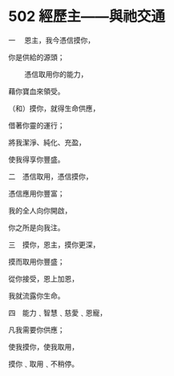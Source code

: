 # 502 經歷主——與祂交通

一　 恩主，我今憑信摸你，

你是供給的源頭；

　　 憑信取用你的能力，

藉你寶血來領受。

（和）摸你，就得生命供應，

借著你靈的運行；

將我潔淨、純化、充盈，

使我得享你豐盛。

二　憑信取用，憑信摸你，

憑信應用你豐富；

我的全人向你開啟，

你之所是向我注。

三　摸你，恩主，摸你更深，

摸而取用你豐盛；

從你接受，恩上加恩，

我就流露你生命。

四　能力﹑智慧﹑慈愛﹑恩寵，

凡我需要你供應；

使我摸你，使我取用，

摸你﹑取用﹑不稍停。

